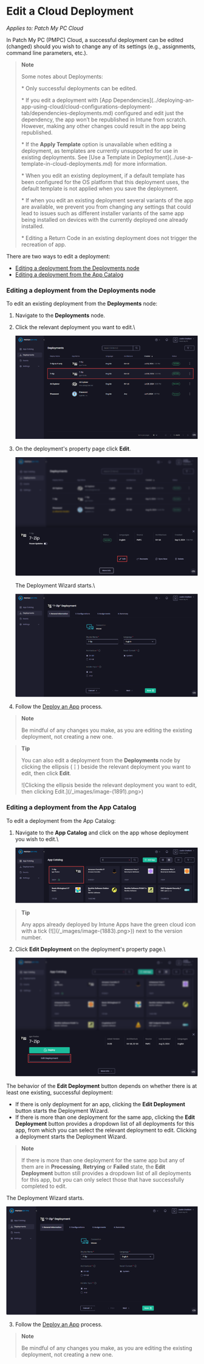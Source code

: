# Edit a Cloud Deployment

_Applies to: Patch My PC Cloud_

In Patch My PC (PMPC) Cloud, a successful deployment can be edited (changed) should you wish to change any of its settings (e.g., assignments, command line parameters, etc.).

<blockquote class="wp-block-quote">
<p><strong>Note</strong></p>
<p>Some notes about Deployments:</p>
<p>* Only successful deployments can be edited.</p>
<p>* If you edit a deployment with [App Dependencies](../deploying-an-app-using-cloud/cloud-configurations-deployment-tab/dependencies-deployments.md) configured and edit just the dependency, the app won’t be republished in Intune from scratch. However, making any other changes could result in the app being republished.</p>
<p>* If the <strong>Apply Template</strong> option is unavailable when editing a deployment, as templates are currently unsupported for use in existing deployments. See [Use a Template in Deployment](../use-a-template-in-cloud-deployments.md) for more information.</p>
<p>* When you edit an existing deployment, if a default template has been configured for the OS platform that this deployment uses, the default template is not applied when you save the deployment.</p>
<p>* If when you edit an existing deployment several variants of the app are available, we prevent you from changing any settings that could lead to issues such as different installer variants of the same app being installed on devices with the currently deployed one already installed.</p>
<p>* Editing a Return Code in an existing deployment does not trigger the recreation of app.</p>
</blockquote>

There are two ways to edit a deployment:

* [Editing a deployment from the Deployments node](edit-a-cloud-deployment.md#editing-a-deployment-from-the-deployments-node)
* [Editing a deployment from the App Catalog](edit-a-cloud-deployment.md#editing-a-deployment-from-the-app-catalog)

### Editing a deployment from the Deployments node

To edit an existing deployment from the <strong>Deployments</strong> node:

1. Navigate to the <strong>Deployments</strong> node.
2.  Click the relevant deployment you want to edit.\


    ![Clicking the relevant deployment you want to edit.](/_images/image-(1887).png "Clicking the relevant deployment you want to edit.")


3.  On the deployment's property page click <strong>Edit</strong>.



    ![Clicking &#x22;Edit&#x22; on the deployment&#x27;s property page.](/_images/image-(2010).png "Clicking &#x22;Edit&#x22; on the deployment&#x27;s property page.")

    The Deployment Wizard starts.\


    ![Deployment Wizard starting.](/_images/image-(1889).png "Deployment Wizard starting.")
4. Follow the [Deploy an App](../deploying-an-app-using-cloud/) process.

<blockquote class="wp-block-quote">
<p><strong>Note</strong></p>
<p>Be mindful of any changes you make, as you are editing the existing deployment, not creating a new one.</p>
</blockquote>

<blockquote class="wp-block-quote">
<p><strong>Tip</strong></p>
<p>You can also edit a deployment from the <strong>Deployments</strong> node by clicking the ellipsis (<strong>⋮</strong>) beside the relevant deployment you want to edit, then click <strong>Edit</strong>.</p>
<p>![Clicking the ellipsis beside the relevant deployment you want to edit, then clicking Edit.](/_images/image-(1891).png>)</p>
</blockquote>

### Editing a deployment from the App Catalog

To edit a deployment from the App Catalog:

1.  Navigate to the <strong>App Catalog</strong> and click on the app whose deployment you wish to edit.\


    ![Navigating to the App Catalog and locating the app whose deployment you wish to edit.](/_images/image-(1884).png "Navigating to the App Catalog and locating the app whose deployment you wish to edit.")

<blockquote class="wp-block-quote">
<p><strong>Tip</strong></p>
<p>Any apps already deployed by Intune Apps have the green cloud icon with a tick (![](/_images/image-(1883).png>)) next to the version number.</p>
</blockquote>

2.  Click <strong>Edit Deployment</strong> on the deployment's property page.\


    ![Clicking &#x22;Edit Deployment&#x22; on the deployment&#x27;s property page.](/_images/image-(2011).png "Clicking &#x22;Edit Deployment&#x22; on the deployment&#x27;s property page.")

The behavior of the <strong>Edit Deployment</strong> button depends on whether there is at least one existing, successful deployment:

* If there is only deployment for an app, clicking the <strong>Edit Deployment</strong> button starts the Deployment Wizard.
* If there is more than one deployment for the same app, clicking the <strong>Edit Deployment</strong> button provides a dropdown list of all deployments for this app, from which you can select the relevant deployment to edit. Clicking a deployment starts the Deployment Wizard.

<blockquote class="wp-block-quote">
<p><strong>Note</strong></p>
<p>If there is more than one deployment for the same app but any of them are in <strong>Processing</strong>, <strong>Retrying</strong> or <strong>Failed</strong> state, the <strong>Edit Deployment</strong> button still provides a dropdown list of all deployments for this app, but you can only select those that have successfully completed to edit.</p>
</blockquote>

The Deployment Wizard starts.

![Deployment Wizard starting.](/_images/image-(1889).png "Deployment Wizard starting.")

3. Follow the [Deploy an App](../deploying-an-app-using-cloud/) process.

<blockquote class="wp-block-quote">
<p><strong>Note</strong></p>
<p>Be mindful of any changes you make, as you are editing the existing deployment, not creating a new one.</p>
</blockquote>